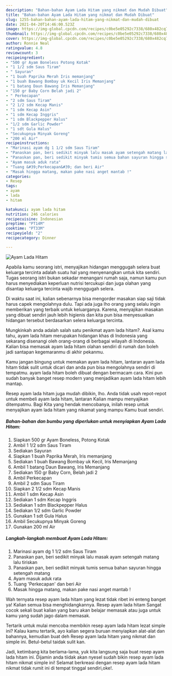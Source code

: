 ```yaml
---
description: "Bahan-bahan Ayam Lada Hitam yang nikmat dan Mudah Dibuat"
title: "Bahan-bahan Ayam Lada Hitam yang nikmat dan Mudah Dibuat"
slug: 1255-bahan-bahan-ayam-lada-hitam-yang-nikmat-dan-mudah-dibuat
date: 2021-04-20T14:46:00.523Z
image: https://img-global.cpcdn.com/recipes/c0be5e05292c7338/680x482cq70/ayam-lada-hitam-foto-resep-utama.jpg
thumbnail: https://img-global.cpcdn.com/recipes/c0be5e05292c7338/680x482cq70/ayam-lada-hitam-foto-resep-utama.jpg
cover: https://img-global.cpcdn.com/recipes/c0be5e05292c7338/680x482cq70/ayam-lada-hitam-foto-resep-utama.jpg
author: Ronnie Neal
ratingvalue: 4.8
reviewcount: 3
recipeingredient:
- "500 gr Ayam Boneless Potong Kotak"
- "1 1/2 sdm Saus Tiram"
- " Sayuran"
- "1 buah Paprika Merah Iris memanjang"
- "1 buah Bawang Bombay uk Kecil Iris Memanjang"
- "1 batang Daun Bawang Iris Memanjang"
- "150 gr Baby Corn Belah jadi 2"
- " Perkecapan"
- "2 sdm Saus Tiram"
- "2 1/2 sdm Kecap Manis"
- "1 sdm Kecap Asin"
- "1 sdm Kecap Inggris"
- "1 sdm Blackpepper Halus"
- "1/2 sdm Garlic Powder"
- "1 sdt Gula Halus"
- "Secukupnya Minyak Goreng"
- "200 ml Air"
recipeinstructions:
- "Marinasi ayam dg 1 1/2 sdm Saus Tiram"
- "Panaskan pan, beri sedikit minyak lalu masak ayam setengah matang lalu tiriskan"
- "Panaskan pan, beri sedikit minyak tumis semua bahan sayuran hingga setengah matang"
- "Ayam masuk aduk rata"
- "Tuang &#39;Perkecapan&#39; dan beri Air"
- "Masak hingga matang, makan pake nasi anget mantab !"
categories:
- Resep
tags:
- ayam
- lada
- hitam

katakunci: ayam lada hitam 
nutrition: 246 calories
recipecuisine: Indonesian
preptime: "PT14M"
cooktime: "PT33M"
recipeyield: "2"
recipecategory: Dinner

---
```



![Ayam Lada Hitam](https://img-global.cpcdn.com/recipes/c0be5e05292c7338/680x482cq70/ayam-lada-hitam-foto-resep-utama.jpg)

Apabila kamu seorang istri, menyajikan hidangan menggugah selera buat keluarga tercinta adalah suatu hal yang menyenangkan untuk kita sendiri. Tugas seorang istri bukan sekadar menangani rumah saja, namun kamu pun harus menyediakan keperluan nutrisi tercukupi dan juga olahan yang disantap keluarga tercinta wajib menggugah selera.

Di waktu  saat ini, kalian sebenarnya bisa mengorder masakan siap saji tidak harus capek mengolahnya dulu. Tapi ada juga lho orang yang selalu ingin memberikan yang terbaik untuk keluarganya. Karena, menyajikan masakan yang dibuat sendiri jauh lebih higienis dan kita pun bisa menyesuaikan hidangan tersebut berdasarkan selera keluarga tercinta. 



Mungkinkah anda adalah salah satu penikmat ayam lada hitam?. Asal kamu tahu, ayam lada hitam merupakan hidangan khas di Indonesia yang sekarang disenangi oleh orang-orang di berbagai wilayah di Indonesia. Kalian bisa memasak ayam lada hitam olahan sendiri di rumah dan boleh jadi santapan kegemaranmu di akhir pekanmu.

Kamu jangan bingung untuk memakan ayam lada hitam, lantaran ayam lada hitam tidak sulit untuk dicari dan anda pun bisa mengolahnya sendiri di tempatmu. ayam lada hitam boleh dibuat dengan bermacam cara. Kini pun sudah banyak banget resep modern yang menjadikan ayam lada hitam lebih mantap.

Resep ayam lada hitam juga mudah dibikin, lho. Anda tidak usah repot-repot untuk membeli ayam lada hitam, lantaran Kalian mampu menyajikan ditempatmu. Bagi Kita yang hendak mencobanya, inilah resep untuk menyajikan ayam lada hitam yang nikamat yang mampu Kamu buat sendiri.

<!--inarticleads1-->

##### Bahan-bahan dan bumbu yang diperlukan untuk menyiapkan Ayam Lada Hitam:

1. Siapkan 500 gr Ayam Boneless, Potong Kotak
1. Ambil 1 1/2 sdm Saus Tiram
1. Sediakan  Sayuran
1. Siapkan 1 buah Paprika Merah, Iris memanjang
1. Sediakan 1 buah Bawang Bombay uk Kecil, Iris Memanjang
1. Ambil 1 batang Daun Bawang, Iris Memanjang
1. Sediakan 150 gr Baby Corn, Belah jadi 2
1. Ambil  Perkecapan
1. Ambil 2 sdm Saus Tiram
1. Siapkan 2 1/2 sdm Kecap Manis
1. Ambil 1 sdm Kecap Asin
1. Sediakan 1 sdm Kecap Inggris
1. Sediakan 1 sdm Blackpepper Halus
1. Sediakan 1/2 sdm Garlic Powder
1. Gunakan 1 sdt Gula Halus
1. Ambil Secukupnya Minyak Goreng
1. Gunakan 200 ml Air




<!--inarticleads2-->

##### Langkah-langkah membuat Ayam Lada Hitam:

1. Marinasi ayam dg 1 1/2 sdm Saus Tiram
1. Panaskan pan, beri sedikit minyak lalu masak ayam setengah matang lalu tiriskan
1. Panaskan pan, beri sedikit minyak tumis semua bahan sayuran hingga setengah matang
1. Ayam masuk aduk rata
1. Tuang &#39;Perkecapan&#39; dan beri Air
1. Masak hingga matang, makan pake nasi anget mantab !




Wah ternyata resep ayam lada hitam yang lezat tidak ribet ini enteng banget ya! Kalian semua bisa menghidangkannya. Resep ayam lada hitam Sangat cocok sekali buat kalian yang baru akan belajar memasak atau juga untuk kamu yang sudah jago dalam memasak.

Tertarik untuk mulai mencoba membikin resep ayam lada hitam lezat simple ini? Kalau kamu tertarik, ayo kalian segera buruan menyiapkan alat-alat dan bahannya, kemudian buat deh Resep ayam lada hitam yang nikmat dan simple ini. Betul-betul taidak sulit kan. 

Jadi, ketimbang kita berlama-lama, yuk kita langsung saja buat resep ayam lada hitam ini. Dijamin anda tiidak akan nyesel sudah bikin resep ayam lada hitam nikmat simple ini! Selamat berkreasi dengan resep ayam lada hitam nikmat tidak rumit ini di tempat tinggal sendiri,oke!.

